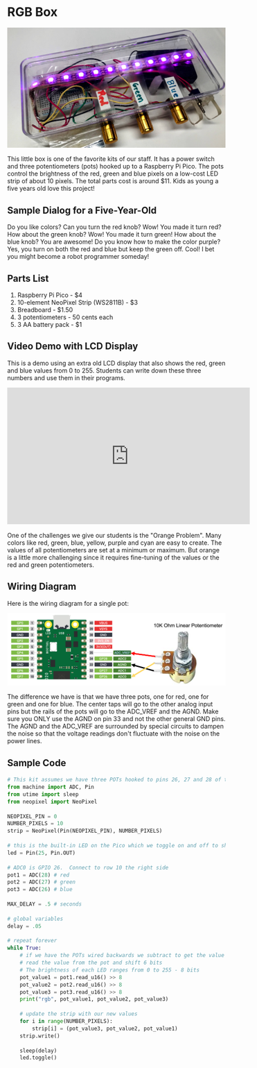 # RGB Box

![RGB Box](../img/rgb-box.jpg)

This little box is one of the favorite kits of our staff.
It has a power switch and three potentiometers (pots) hooked up to a Raspberry Pi Pico.  The pots control the brightness of the red, green and blue pixels on a low-cost LED strip of about 10 pixels.  The total parts cost is around $11.  Kids as young a five years old love this project!

## Sample Dialog for a Five-Year-Old

Do you like colors?  Can you turn the red knob?
Wow!  You made it turn red?  How about the green
knob? Wow! You made it turn green! How about
the blue knob?  You are awesome!  Do you know how
to make the color purple?  Yes, you turn on both
the red and blue but keep the green off.  Cool!
I bet you might become a robot programmer someday!

## Parts List

1. Raspberry Pi Pico - $4
2. 10-element NeoPixel Strip (WS2811B) - $3
3. Breadboard - $1.50
4. 3 potentiometers - 50 cents each
5. 3 AA battery pack - $1

## Video Demo with LCD Display

This is a demo using an extra old LCD display that also
shows the red, green and blue values from 0 to 255.
Students can write down these three numbers and use
them in their programs.

<iframe width="560" height="315" src="https://www.youtube.com/embed/3Pi7bfh5pbo?si=Zux6YfCs8E6icNnH" title="YouTube video player" frameborder="0" allow="accelerometer; autoplay; clipboard-write; encrypted-media; gyroscope; picture-in-picture; web-share" allowfullscreen></iframe>

One of the challenges we give our students is the "Orange Problem".  Many colors like red, green, blue, yellow, purple and cyan are easy to create.  The values of all potentiometers are set at a minimum or maximum.  But orange is a little more challenging since it requires fine-tuning of the values or the red and green potentiometers.

## Wiring Diagram

Here is the wiring diagram for a single pot:

![Pot Circuit Diagram](../img/pot-circuit-diagram.png)

The difference we have is that we have three pots, one for red, one for green and one for blue.  The center taps will go
to the other analog input pins but the rails of the pots will
go to the ADC_VREF and the AGND.  Make sure you ONLY use
the AGND on pin 33 and not the other general GND pins.  The
AGND and the ADC_VREF are surrounded by special circuits to
dampen the noise so that the voltage readings don't fluctuate
with the noise on the power lines.

## Sample Code

```python
# This kit assumes we have three POTs hooked to pins 26, 27 and 28 of the Pico.
from machine import ADC, Pin
from utime import sleep
from neopixel import NeoPixel

NEOPIXEL_PIN = 0
NUMBER_PIXELS = 10
strip = NeoPixel(Pin(NEOPIXEL_PIN), NUMBER_PIXELS)

# this is the built-in LED on the Pico which we toggle on and off to show sampling
led = Pin(25, Pin.OUT)

# ADC0 is GPIO 26.  Connect to row 10 the right side
pot1 = ADC(28) # red
pot2 = ADC(27) # green
pot3 = ADC(26) # blue

MAX_DELAY = .5 # seconds

# global variables
delay = .05

# repeat forever
while True:
    # if we have the POTs wired backwards we subtract to get the value
    # read the value from the pot and shift 6 bits
    # The brightness of each LED ranges from 0 to 255 - 8 bits
    pot_value1 = pot1.read_u16() >> 8 
    pot_value2 = pot2.read_u16() >> 8
    pot_value3 = pot3.read_u16() >> 8
    print("rgb", pot_value1, pot_value2, pot_value3)
    
    # update the strip with our new values
    for i in range(NUMBER_PIXELS):
        strip[i] = (pot_value3, pot_value2, pot_value1)
    strip.write()
    
    sleep(delay)
    led.toggle()
```